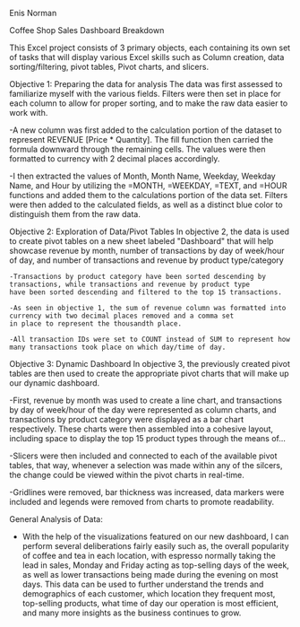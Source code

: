 Enis Norman

Coffee Shop Sales Dashboard Breakdown

This Excel project consists of 3 primary objects, each containing its own set of tasks that will display various Excel skills 
such as Column creation, data sorting/filtering, pivot tables, Pivot charts, and slicers.

Objective 1: Preparing the data for analysis
  The data was first assessed to familiarize myself with the various fields. Filters were then set in place for each 
  column to allow for proper sorting, and to make the raw data easier to work with.

  -A new column was first added to the calculation portion of the dataset to represent REVENUE [Price * Quantity]. 
  The fill function then carried the formula downward through the remaining cells. The values were then formatted to currency with 
  2 decimal places accordingly.
  
  -I then extracted the values of Month, Month Name, Weekday, Weekday Name, and Hour by utilizing the =MONTH, =WEEKDAY, =TEXT, and =HOUR functions
  and added them to the calculations portion of the data set. Filters were then added to the calculated fields, as well as a distinct blue color to distinguish them from the raw data.

Objective 2: Exploration of Data/Pivot Tables
 In objective 2, the data is used to create pivot tables on a new sheet labeled "Dashboard" that will help showcase revenue by month, number of transactions
    by day of week/hour of day, and number of transactions and revenue by product type/category

    -Transactions by product category have been sorted descending by transactions, while transactions and revenue by product type
    have been sorted descending and filtered to the top 15 transactions.

    -As seen in objective 1, the sum of revenue column was formatted into currency with two decimal places removed and a comma set
    in place to represent the thousandth place.

    -All transaction IDs were set to COUNT instead of SUM to represent how many transactions took place on which day/time of day.


Objective 3: Dynamic Dashboard
  In objective 3, the previously created pivot tables are then used to create the appropriate pivot charts that will make up our dynamic dashboard.

  -First, revenue by month was used to create a line chart, and transactions by day of week/hour of the day were represented as column charts,
  and transactions by product category were displayed as a bar chart respectively. These charts were then assembled into a cohesive
  layout, including space to display the top 15 product types through the means of...

  -Slicers were then included and connected to each of the available pivot tables, that way, whenever a selection was made within any of the 
  silcers, the change could be viewed within the pivot charts in real-time.

  -Gridlines were removed, bar thickness was increased, data markers were included and legends were removed from charts to promote readability.

  General Analysis of Data:

  - With the help of the visualizations featured on our new dashboard, I can perform several deliberations fairly easily such as,
    the overall popularity of coffee and tea in each location, with espresso normally taking the lead in sales, Monday and Friday acting as
    top-selling days of the week, as well as lower transactions being made during the evening on most days. This data can be used
    to further understand the trends and demographics of each customer, which location they frequent most, top-selling products, what time of day
    our operation is most efficient, and many more insights as the business continues to grow.
